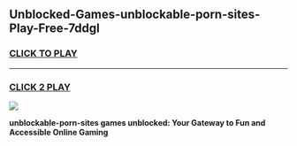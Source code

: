 
## Unblocked-Games-unblockable-porn-sites-Play-Free-7ddgl
<h3>
<a href="https://premium76.site?title=unblockable-porn-sites&ref=10A">CLICK TO PLAY</a></h3>
<hr>

<h3>
<a href="https://premium76.site?title=unblockable-porn-sites&ref=10A">CLICK 2 PLAY</a>
  
</h3>

<a href="https://premium76.site?title=unblockable-porn-sites&ref=10A"><img src="https://clearcache.store/games.png"></a>


**unblockable-porn-sites games unblocked: Your Gateway to Fun and Accessible Online Gaming**

